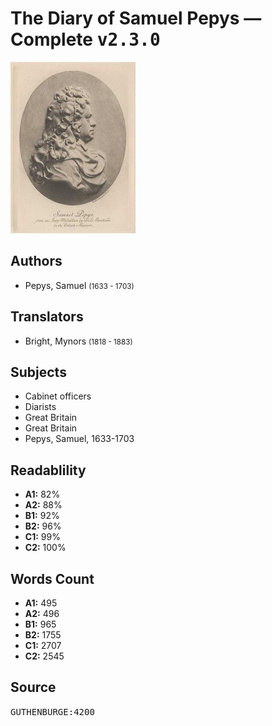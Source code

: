 # The Diary of Samuel Pepys — Complete <kbd>v2.3.0</kbd>

![](./cover.medium.jpg "")

## Authors


 - Pepys, Samuel <small>(1633 - 1703)</small>

## Translators


 - Bright, Mynors <small>(1818 - 1883)</small>

## Subjects


 - Cabinet officers
 - Diarists
 - Great Britain
 - Great Britain
 - Pepys, Samuel, 1633-1703

## Readablility


 - **A1:** 82%
 - **A2:** 88%
 - **B1:** 92%
 - **B2:** 96%
 - **C1:** 99%
 - **C2:** 100%

## Words Count


 - **A1:** 495
 - **A2:** 496
 - **B1:** 965
 - **B2:** 1755
 - **C1:** 2707
 - **C2:** 2545

## Source


<kbd>GUTHENBURGE:4200</kbd>
